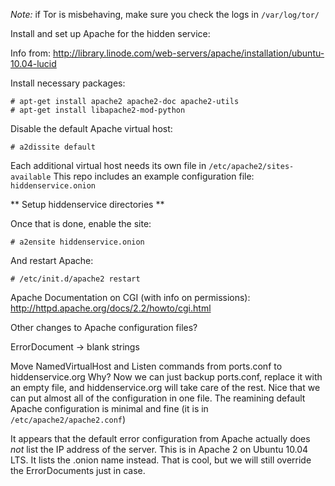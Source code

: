 *Note:* if Tor is misbehaving, make sure you check the logs in ``/var/log/tor/``

Install and set up Apache for the hidden service:

Info from: http://library.linode.com/web-servers/apache/installation/ubuntu-10.04-lucid

Install necessary packages:

    # apt-get install apache2 apache2-doc apache2-utils
    # apt-get install libapache2-mod-python

Disable the default Apache virtual host:

    # a2dissite default

Each additional virtual host needs its own file in ``/etc/apache2/sites-available``
This repo includes an example configuration file: ``hiddenservice.onion``

** Setup hiddenservice directories **

Once that is done, enable the site:

    # a2ensite hiddenservice.onion

And restart Apache:

    # /etc/init.d/apache2 restart

Apache Documentation on CGI (with info on permissions): http://httpd.apache.org/docs/2.2/howto/cgi.html

Other changes to Apache configuration files?

ErrorDocument -> blank strings

Move NamedVirtualHost and Listen commands from ports.conf to hiddenservice.org
Why? Now we can just backup ports.conf, replace it with an empty file, and hiddenservice.org will take care of the rest. Nice that we can put almost all of the configuration in one file. The reamining default Apache configuration is minimal and fine (it is in ``/etc/apache2/apache2.conf``)

It appears that the default error configuration from Apache actually does *not* list the IP address of the server. This is in Apache 2 on Ubuntu 10.04 LTS. It lists the .onion name instead. That is cool, but we will still override the ErrorDocuments just in case. 
